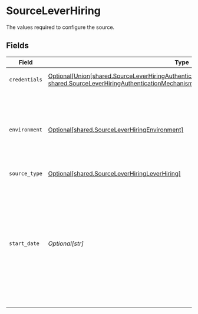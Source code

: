 # SourceLeverHiring

The values required to configure the source.


## Fields

| Field                                                                                                                                                                                                                                       | Type                                                                                                                                                                                                                                        | Required                                                                                                                                                                                                                                    | Description                                                                                                                                                                                                                                 | Example                                                                                                                                                                                                                                     |
| ------------------------------------------------------------------------------------------------------------------------------------------------------------------------------------------------------------------------------------------- | ------------------------------------------------------------------------------------------------------------------------------------------------------------------------------------------------------------------------------------------- | ------------------------------------------------------------------------------------------------------------------------------------------------------------------------------------------------------------------------------------------- | ------------------------------------------------------------------------------------------------------------------------------------------------------------------------------------------------------------------------------------------- | ------------------------------------------------------------------------------------------------------------------------------------------------------------------------------------------------------------------------------------------- |
| `credentials`                                                                                                                                                                                                                               | [Optional[Union[shared.SourceLeverHiringAuthenticationMechanismAuthenticateViaLeverOAuth, shared.SourceLeverHiringAuthenticationMechanismAuthenticateViaLeverAPIKey]]](undefined/models/shared/sourceleverhiringauthenticationmechanism.md) | :heavy_minus_sign:                                                                                                                                                                                                                          | Choose how to authenticate to Lever Hiring.                                                                                                                                                                                                 |                                                                                                                                                                                                                                             |
| `environment`                                                                                                                                                                                                                               | [Optional[shared.SourceLeverHiringEnvironment]](undefined/models/shared/sourceleverhiringenvironment.md)                                                                                                                                    | :heavy_minus_sign:                                                                                                                                                                                                                          | The environment in which you'd like to replicate data for Lever. This is used to determine which Lever API endpoint to use.                                                                                                                 |                                                                                                                                                                                                                                             |
| `source_type`                                                                                                                                                                                                                               | [Optional[shared.SourceLeverHiringLeverHiring]](undefined/models/shared/sourceleverhiringleverhiring.md)                                                                                                                                    | :heavy_check_mark:                                                                                                                                                                                                                          | N/A                                                                                                                                                                                                                                         |                                                                                                                                                                                                                                             |
| `start_date`                                                                                                                                                                                                                                | *Optional[str]*                                                                                                                                                                                                                             | :heavy_check_mark:                                                                                                                                                                                                                          | UTC date and time in the format 2017-01-25T00:00:00Z. Any data before this date will not be replicated. Note that it will be used only in the following incremental streams: comments, commits, and issues.                                 | 2021-03-01T00:00:00Z                                                                                                                                                                                                                        |